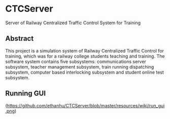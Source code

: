 # CTCServer
Server of Railway Centralized Traffic Control System for Training

## Abstract
This project is a simulation system of Railway Centralized Traffic Control for training, which was for a railway college students teaching and training. The software system contains five subsystems: communications server subsystem, teacher management subsystem, train running dispatching subsystem, computer based interlocking subsystem and student online test subsystem.

## Running GUI
(https://github.com/ethanhu/CTCServer/blob/master/resources/wiki/run_gui.png)
